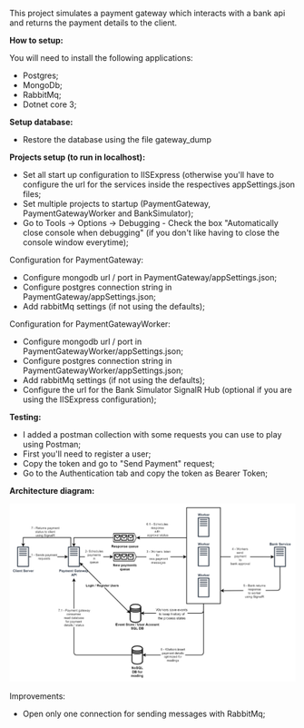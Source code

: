 This project simulates a payment gateway which interacts with a bank api and returns the payment details to the client.

**How to setup:**

You will need to install the following applications:

- Postgres;
- MongoDb;
- RabbitMq;
- Dotnet core 3;

**Setup database:**

- Restore the database using the file gateway_dump

**Projects setup (to run in localhost):**

- Set all start up configuration to IISExpress (otherwise you'll have to configure the url for the services inside the respectives appSettings.json files;
- Set multiple projects to startup (PaymentGateway, PaymentGatewayWorker and BankSimulator);
- Go to Tools -> Options -> Debugging - Check the box "Automatically close console when debugging" (if you don't like having to close the console window everytime);

Configuration for PaymentGateway:

- Configure mongodb url / port in PaymentGateway/appSettings.json;
- Configure postgres connection string in PaymentGateway/appSettings.json;
- Add rabbitMq settings (if not using the defaults);

Configuration for PaymentGatewayWorker: 

- Configure mongodb url / port in PaymentGatewayWorker/appSettings.json;
- Configure postgres connection string in PaymentGatewayWorker/appSettings.json;
- Add rabbitMq settings (if not using the defaults);
- Configure the url for the Bank Simulator SignalR Hub (optional if you are using the IISExpress configuration);

**Testing:**

- I added a postman collection with some requests you can use to play using Postman;
- First you'll need to register a user;
- Copy the token and go to "Send Payment" request;
- Go to the Authentication tab and copy the token as Bearer Token;

**Architecture diagram:**

![Architecture diagram](https://github.com/domicioam/gateway/blob/master/Architecture.png)

Improvements: 

- Open only one connection for sending messages with RabbitMq;
